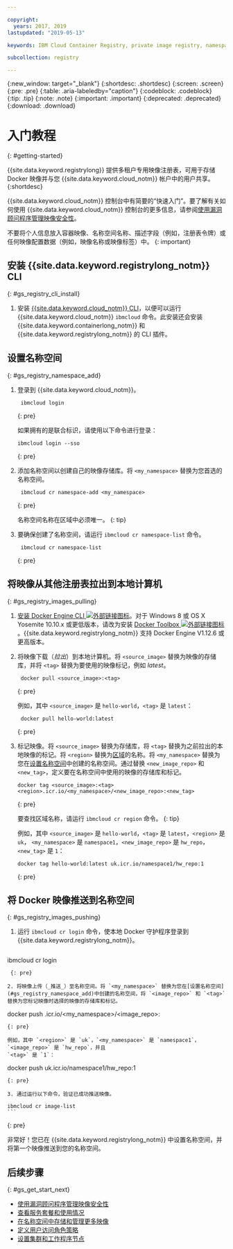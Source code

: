 ```yaml
---

copyright:
  years: 2017, 2019
lastupdated: "2019-05-13"

keywords: IBM Cloud Container Registry, private image registry, namespaces, image security, cli, namespaces, tutorial, Docker, images, registry

subcollection: registry

---
```


{:new_window: target="_blank"}
{:shortdesc: .shortdesc}
{:screen: .screen}
{:pre: .pre}
{:table: .aria-labeledby="caption"}
{:codeblock: .codeblock}
{:tip: .tip}
{:note: .note}
{:important: .important}
{:deprecated: .deprecated}
{:download: .download}

# 入门教程
{: #getting-started}

{{site.data.keyword.registrylong}} 提供多租户专用映像注册表，可用于存储 Docker 映像并与您 {{site.data.keyword.cloud_notm}} 帐户中的用户共享。
{:shortdesc}

{{site.data.keyword.cloud_notm}} 控制台中有简要的“快速入门”。要了解有关如何使用 {{site.data.keyword.cloud_notm}} 控制台的更多信息，请参阅[使用漏洞顾问程序管理映像安全性](/docs/services/va?topic=va-va_index)。

不要将个人信息放入容器映像、名称空间名称、描述字段（例如，注册表令牌）或任何映像配置数据（例如，映像名称或映像标签）中。
{: important}

## 安装 {{site.data.keyword.registrylong_notm}} CLI
{: #gs_registry_cli_install}

1. 安装 [{{site.data.keyword.cloud_notm}} CLI](/docs/cli?topic=cloud-cli-ibmcloud-cli#ibmcloud-cli)，以便可以运行 {{site.data.keyword.cloud_notm}} `ibmcloud` 命令。此安装还会安装 {{site.data.keyword.containerlong_notm}} 和 {{site.data.keyword.registrylong_notm}} 的 CLI 插件。

## 设置名称空间
{: #gs_registry_namespace_add}

1. 登录到 {{site.data.keyword.cloud_notm}}。

   ```
    ibmcloud login
    ```
   {: pre}

   如果拥有的是联合标识，请使用以下命令进行登录：

   ```
   ibmcloud login --sso
   ```
   {: pre}

2. 添加名称空间以创建自己的映像存储库。将 `<my_namespace>` 替换为您首选的名称空间。

   ```
    ibmcloud cr namespace-add <my_namespace>
    ```
   {: pre}

   名称空间名称在区域中必须唯一。
        {: tip}

3. 要确保创建了名称空间，请运行 `ibmcloud cr namespace-list` 命令。

   ```
    ibmcloud cr namespace-list
    ```
   {: pre}

## 将映像从其他注册表拉出到本地计算机
{: #gs_registry_images_pulling}

1. [安装 Docker Engine CLI ![外部链接图标](../../icons/launch-glyph.svg "外部链接图标")](https://www.docker.com/products/docker-engine#/download)。对于 Windows 8 或 OS X Yosemite 10.10.x 或更低版本，请改为安装 [Docker Toolbox ![外部链接图标](../../icons/launch-glyph.svg "外部链接图标")](https://docs.docker.com/toolbox/)。{{site.data.keyword.registrylong_notm}} 支持 Docker Engine V1.12.6 或更高版本。

2. 将映像下载（_拉出_）到本地计算机。将 `<source_image>` 替换为映像的存储库，并将 `<tag>` 替换为要使用的映像标记，例如 _latest_。

   ```
    docker pull <source_image>:<tag>
    ```
   {: pre}

   例如，其中 `<source_image>` 是 `hello-world`，`<tag>` 是 `latest`：

   ```
    docker pull hello-world:latest
    ```
   {: pre}

3. 标记映像。将 `<source_image>` 替换为存储库，将 `<tag>` 替换为之前拉出的本地映像的标记。将 `<region>` 替换为[区域](/docs/services/Registry?topic=registry-registry_overview#registry_regions)的名称。将 `<my_namespace>` 替换为您在[设置名称空间](#gs_registry_namespace_add)中创建的名称空间。通过替换 `<new_image_repo>` 和 `<new_tag>`，定义要在名称空间中使用的映像的存储库和标记。

   ```
   docker tag <source_image>:<tag> <region>.icr.io/<my_namespace>/<new_image_repo>:<new_tag>
   ```
   {: pre}

   要查找区域名称，请运行 `ibmcloud cr region` 命令。
   {: tip}

   例如，其中 `<source_image>` 是 `hello-world`，`<tag>` 是 `latest`，`<region>` 是 `uk`，
`<my_namespace>` 是 `namespace1`，`<new_image_repo>` 是 `hw_repo`，`<new_tag>` 是 `1`：

   ```
   docker tag hello-world:latest uk.icr.io/namespace1/hw_repo:1
   ```
   {: pre}

## 将 Docker 映像推送到名称空间
{: #gs_registry_images_pushing}

1. 运行 `ibmcloud cr login` 命令，使本地 Docker 守护程序登录到 {{site.data.keyword.registrylong_notm}}。

   ```
  ibmcloud cr login
  ```
   {: pre}

2. 将映像上传（_推送_）至名称空间。将 `<my_namespace>` 替换为您在[设置名称空间](#gs_registry_namespace_add)中创建的名称空间，将 `<image_repo>` 和 `<tag>` 替换为您标记映像时选择的映像的存储库和标记。

   ```
   docker push <region>.icr.io/<my_namespace>/<image_repo>:<tag>
   ```
   {: pre}
   
   例如，其中 `<region>` 是 `uk`，`<my_namespace>` 是 `namespace1`，`<image_repo>` 是 `hw_repo`，并且
`<tag>` 是 `1`：

   ```
   docker push uk.icr.io/namespace1/hw_repo:1
   ```
   {: pre}

3. 通过运行以下命令，验证已成功推送映像。

   ```
    ibmcloud cr image-list
    ```
   {: pre}

非常好！您已在 {{site.data.keyword.registrylong_notm}} 中设置名称空间，并将第一个映像推送到您的名称空间。

## 后续步骤
{: #gs_get_start_next}

- [使用漏洞顾问程序管理映像安全性](/docs/services/va?topic=va-va_index)
- [查看服务套餐和使用情况](/docs/services/Registry?topic=registry-registry_overview#registry_plans)
- [在名称空间中存储和管理更多映像](/docs/services/Registry?topic=registry-registry_images_)
- [定义用户访问角色策略](/docs/services/Registry?topic=registry-user#user)
- [设置集群和工作程序节点](/docs/containers?topic=containers-clusters#clusters)
